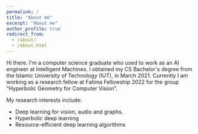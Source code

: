 ```yaml
---
permalink: /
title: "About me"
excerpt: "About me"
author_profile: true
redirect_from: 
  - /about/
  - /about.html
---
```


Hi there. I'm a computer science graduate who used to work as an AI engineer at Intelligent Machines. I obtained my CS Bachelor's degree from the Islamic University of Technology (IUT), in March 2021. Currently I am working as a research fellow at Fatima Fellowship 2022 for the group "Hyperbolic Geometry for Computer Vision".

My research interests include:

- Deep learning for vision, audio and graphs.
- Hyperbolic deep learning
- Resource-efficient deep learning algorithms



